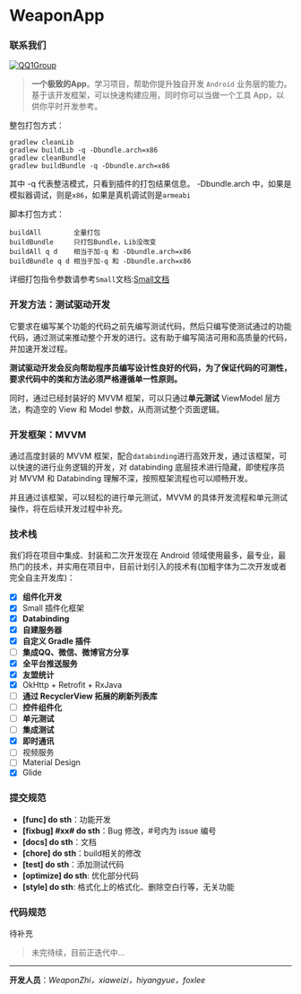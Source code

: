 # WeaponApp

### 联系我们

[![QQ1Group][qqgroupsvg]][qq1group]

>**一个极致的App**。学习项目，帮助你提升独自开发 `Android` 业务层的能力。基于该开发框架，可以快速构建应用，同时你可以当做一个工具 App，以供你平时开发参考。

整包打包方式：

```
gradlew cleanLib
gradlew buildLib -q -Dbundle.arch=x86
gradlew cleanBundle
gradlew buildBundle -q -Dbundle.arch=x86
```
其中 -q 代表整洁模式，只看到插件的打包结果信息。
-Dbundle.arch 中，如果是模拟器调试，则是`x86`，如果是真机调试则是`armeabi`

脚本打包方式：

```
buildAll        全量打包
buildBundle     只打包Bundle，Lib没改变
buildAll q d    相当于加-q 和 -Dbundle.arch=x86
buildBundle q d 相当于加-q 和 -Dbundle.arch=x86
```

详细打包指令参数请参考`Small`文档:[Small文档](http://code.wequick.net/Small/cn/compile-options)

### 开发方法：**测试驱动开发**

它要求在编写某个功能的代码之前先编写测试代码，然后只编写使测试通过的功能代码，通过测试来推动整个开发的进行。这有助于编写简洁可用和高质量的代码，并加速开发过程。

**测试驱动开发会反向帮助程序员编写设计性良好的代码，为了保证代码的可测性，要求代码中的类和方法必须严格遵循单一性原则。**

同时，通过已经封装好的 MVVM 框架，可以只通过**单元测试** ViewModel 层方法，构造空的 View 和 Model 参数，从而测试整个页面逻辑。

### 开发框架：**MVVM**

通过高度封装的 MVVM 框架，配合`databinding`进行高效开发，通过该框架，可以快速的进行业务逻辑的开发，对 databinding 底层技术进行隐藏，即使程序员对 MVVM 和 Databinding 理解不深，按照框架流程也可以顺畅开发。

并且通过该框架，可以轻松的进行单元测试，MVVM 的具体开发流程和单元测试操作，将在后续开发过程中补充。

### 技术栈

我们将在项目中集成、封装和二次开发现在 Android 领域使用最多，最专业，最热门的技术，并实用在项目中，目前计划引入的技术有(加粗字体为二次开发或者完全自主开发库)：

- [x] **组件化开发**
- [x] Small 插件化框架
- [x] **Databinding**
- [x] **自建服务器**
- [x] **自定义 Gradle 插件**
- [ ] **集成QQ、微信、微博官方分享**
- [x] **全平台推送服务**
- [x] **友盟统计**
- [x] OkHttp + Retrofit + RxJava
- [ ] **通过 RecyclerView 拓展的刷新列表库**
- [ ] **控件组件化**
- [ ] **单元测试**
- [ ] **集成测试**
- [x] **即时通讯**
- [ ] 视频服务
- [ ] Material Design
- [x] Glide

### 提交规范

* **[func] do sth**：功能开发
* **[fixbug] #xx# do sth**：Bug 修改，#号内为 issue 编号
* **[docs] do sth**：文档
* **[chore] do sth**：build相关的修改
* **[test] do sth**：添加测试代码
* **[optimize] do sth**: 优化部分代码
* **[style] do sth**: 格式化上的格式化、删除空白行等，无关功能

### 代码规范
待补充
>未完待续，目前正迭代中...


------------
**开发人员**：*WeaponZhi，xiaweizi，hiyangyue，foxlee*

[qqgroupsvg]: https://img.shields.io/badge/QQ群-559169318-ff73a3.svg
[qq1group]: https://jq.qq.com/?_wv=1027&k=5WqyE5X


